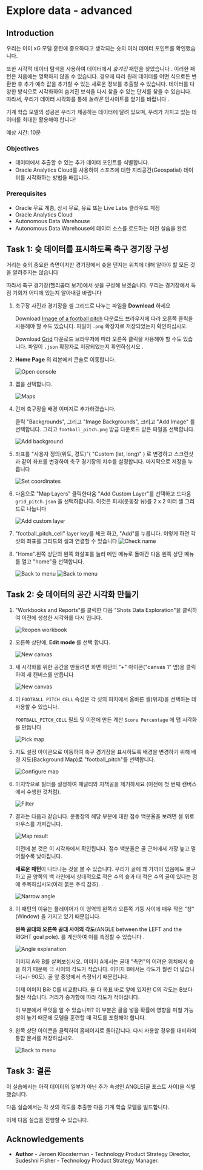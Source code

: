 # Explore data - advanced

<!--![Banner](images/banner.png)-->

## Introduction

우리는 이미 xG 모델 훈련에 중요하다고 생각되는 슛의 여러 데이터 포인트를 확인했습니다.

또한 시각적 데이터 탐색을 사용하여 데이터에서 *숨겨진* 패턴을 찾았습니다 . 이러한 패턴은 처음에는 명확하지 않을 수 있습니다. 경우에 따라 원래 데이터를 어떤 식으로든 변환한 후 추가 예측 값을 추가할 수 있는 새로운 정보를 추출할 수 있습니다. 데이터를 다양한 방식으로 시각화하여 숨겨진 보석을 다시 찾을 수 있는 단서를 찾을 수 있습니다. 따라서, 우리가 데이터 시각화를 통해 *놀라운* 인사이트를 얻기를 바랍니다 .

기계 학습 모델의 성공은 우리가 제공하는 데이터에 달려 있으며, 우리가 가지고 있는 데이터를 최대한 활용해야 합니다!

예상 시간: 10분

### Objectives
- 데이터에서 추출할 수 있는 추가 데이터 포인트를 식별합니다.
- Oracle Analytics Cloud를 사용하여 스포츠에 대한 지리공간(Geospatial) 데이터를 시각화하는 방법을 배웁니다. 

### Prerequisites
- Oracle 무료 계층, 상시 무료, 유료 또는 Live Labs 클라우드 계정
- Oracle Analytics Cloud
- Autonomous Data Warehouse
- Autonomous Data Warehouse에 데이터 소스를 로드하는 이전 실습을 완료

## Task 1: 슛 데이터를 표시하도록 축구 경기장 구성

거리는 슛의 중요한 측면이지만 경기장에서 슛을 던지는 위치에 대해 알아야 할 모든 것을 알려주지는 않습니다

따라서 축구 경기장(헬리콥터 보기)에서 샷을 구성해 보겠습니다. 우리는 경기장에서 득점 기회가 어디에 있는지 알아내길 바랍니다

1. 축구장 사진과 경기장을 셀 그리드로 나누는 파일을 **Download** 하세요 

   Download [Image of a football pitch](./files/football_pitch.png) 다운로드 브라우저에 따라 오른쪽 클릭을 사용해야 할 수도 있습니다. 파일이  `.png` 확장자로 저장되었는지 확인하십시오.
   
   Download [Grid](./files/grid_pitch.json) 다운로드 브라우저에 따라 오른쪽 클릭을 사용해야 할 수도 있습니다. 파일이 `.json` 확장자로 저장되었는지 확인하십시오 .

2. **Home Page** 의 리본에서 콘솔로 이동합니다.

   ![Open console](images/open-console.png)

3. 맵을 선택합니다. 

   ![Maps](images/maps.png)

4. 먼저 축구장을 배경 이미지로 추가하겠습니다.

   클릭 "Backgrounds", 그리고 "Image Backgrounds", 크리고 "Add Image" 를 선택합니다. 그리고  `football_pitch.png` 방금 다운로드 받은 파일을 선택합니다.

   ![Add background](images/add-background.png)

5. 좌표를 "사용자 정의(위도, 경도)"( "Custom (lat, long)" ) 로 변경하고 스크린샷과 같이 좌표를 변경하여 축구 경기장의 치수를 설정합니다. 마지막으로 저장을 누릅니다

   ![Set coordinates](images/set-coordinates.png)
   
6. 다음으로 "Map Layers" 클릭한다움 "Add Custom Layer"를 선택하고 드다음 `grid_pitch.json` 을 선택하합니다. 이것은 피치(운동장 뷰)를 2 x 2 미터 셀 그리드로 나눕니다 

   ![Add custom layer](images/add-custom-layer.png)

7. "football\_pitch\_cell" layer key를 체크 하고, "Add"를 누룹니다. 이렇게 하면 각 샷의 좌표를 그리드의 셀과 연결할 수 있습니다
   ![Check name](images/check-name.png)

8. "Home".왼쪽 상단의 왼쪽 화살표를 눌러 메인 메뉴로 돌아간 다음 왼쪽 상단 메뉴를 열고 "home"을 선택합니다.

   ![Back to menu](images/back-to-menu2.png)
   ![Back to menu](images/back-to-menu3.png)

## Task 2: 슛 데이터의 공간 시각화 만들기

1. "Workbooks and Reports"를 클릭한 다음 "Shots Data Exploration"을 클릭하여 이전에 생성한 시각화를 다시 엽니다.

   ![Reopen workbook](images/reopen-workbook.png)

2. 오른쪽 상단에, **Edit mode** 를 선택 합니다. 

   ![New canvas](images/edit-workbook.png)

3. 새 시각화를 위한 공간을 만들려면 화면 하단의 "+" 아이콘("canvas 1" 옆)을 클릭하여 새 캔버스를 만듭니다

   ![New canvas](images/new-canvas.png)

4. 이 `FOOTBALL_PITCH_CELL` 속성은 각 샷의 피치에서 올바른 셀(위치)을 선택하는 데 사용할 수 있습니다.

   `FOOTBALL_PITCH_CELL` 필드 및 이전에 만든 계산 `Score Percentage` 에 맵 시각화를 만듭니다 

   ![Pick map](images/pick-map.png)

5. 지도 설정 아이콘으로 이동하여 축구 경기장을 표시하도록 배경을 변경하기 위해 배경 지도(Background Map)로 "football\_pitch"를 선택합니다.

   ![Configure map](images/configure-map.png)

6. 마지막으로 필터를 설정하여 페널티와 자책골을 제거하세요 (이전에 첫 번째 캔버스에서 수행한 것처럼).

   ![Filter](images/filters.png)

7. 결과는 다음과 같습니다. 운동장의 해당 부분에 대한 점수 백분율을 보려면 셀 위로 마우스를 가져갑니다.

   ![Map result](images/map-result.png)

   이전에 본 것은 이 시각화에서 확인됩니다. 점수 백분율은 골 근처에서 가장 높고 멀어질수록 낮아집니다.

   **새로운 패턴**이 나타나는 것을 볼 수 있습니다. 우리가 골에 꽤 가까이 있음에도 불구하고 골 양쪽의 백 라인에서 상대적으로 적은 수의 슛과 더 적은 수의 골이 있다는 점에 주목하십시오(아래 붉은 주석 참조). .
   
   ![Narrow angle](images/narrow-angle.png)

8. 이 패턴의 이유는 플레이어가 이 영역의 왼쪽과 오른쪽 기둥 사이에 매우 작은 "창"(Window) 을 가지고 있기 때문입니다.
   
   **왼쪽 골대와 오른쪽 골대 사이의 각도**(ANGLE between the LEFT and the RIGHT goal pole). 를 계산하여 이를 측정할 수 있습니다 .

 

   ![Angle explanation](images/angle-explanation.png)

   이미지 A와 B를 살펴보십시오. 이미지 A에서는 골대 "측면"의 어려운 위치에서 슛을 하기 때문에 극 사이의 각도가 작습니다. 이미지 B에서는 각도가 훨씬 더 넓습니다(+/- 90도). 골 앞 중앙에서 측정되기 때문입니다.

   이제 이미지 B와 C를 비교합니다. 둘 다 목표 바로 앞에 있지만 C의 각도는 B보다 훨씬 작습니다. 거리가 증가함에 따라 각도가 작아집니다.

   이 부분에서 무엇을 알 수 있습니까? 이 부분은 골을 넣을 확률에 영향을 미칠 가능성이 높기 때문에 모델을 훈련할 때 각도를 포함해야 합니다.
   
9. 왼쪽 상단 아이콘을 클릭하여 홈페이지로 돌아갑니다. 다시 사용할 경우를 대비하여 통합 문서를 저장하십시오.

   ![Back to menu](images/back-to-menu4.png)

## Task 3: 결론

이 실습에서는 아직 데이터의 일부가 아닌 추가 속성인 ANGLE(골 포스트 사이)을 식별했습니다.

다음 실습에서는 각 샷의 각도를 추출한 다음 기계 학습 모델을 빌드합니다.

이제 다음 실습을 진행할 수 있습니다.

## **Acknowledgements**

- **Author** - Jeroen Kloosterman - Technology Product Strategy Director, Sudeshni Fisher - Technology Product Strategy Manager.
